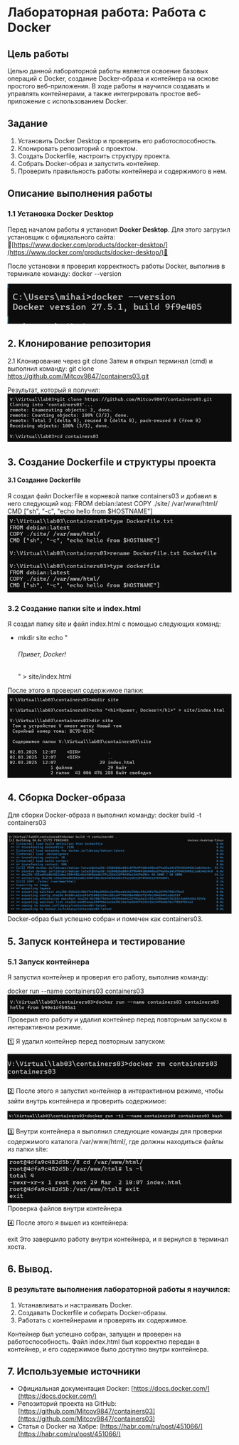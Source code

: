 # Лабораторная работа: Работа с Docker

## Цель работы
Целью данной лабораторной работы является освоение базовых операций с Docker, создание Docker-образа и контейнера на основе простого веб-приложения. В ходе работы я научился создавать и управлять контейнерами, а также интегрировать простое веб-приложение с использованием Docker.

## Задание
1. Установить Docker Desktop и проверить его работоспособность.
2. Клонировать репозиторий с проектом.
3. Создать Dockerfile, настроить структуру проекта.
4. Собрать Docker-образ и запустить контейнер.
5. Проверить правильность работы контейнера и содержимого в нем.

## Описание выполнения работы

### 1.1 Установка Docker Desktop

Перед началом работы я установил **Docker Desktop**. Для этого загрузил установщик с официального сайта:  
            🔗[https://www.docker.com/products/docker-desktop/](https://www.docker.com/products/docker-desktop/)🔗

После установки я проверил корректность работы Docker, выполнив в терминале команду:  docker --version

![alt text](/image/image.png)

## 2. Клонирование репозитория
2.1 Клонирование через git clone
Затем я открыл терминал (cmd) и выполнил команду:
git clone https://github.com/Mitcov9847/containers03.git

Результат, который я получил:
![alt text](/image/image-1.png)

## 3. Создание Dockerfile и структуры проекта

#### 3.1 Создание Dockerfile
Я создал файл Dockerfile в корневой папке containers03 и добавил в него следующий код:
FROM debian:latest
COPY ./site/ /var/www/html/
CMD ["sh", "-c", "echo hello from $HOSTNAME"]
![alt text](/image/image-2.png)

### 3.2 Создание папки site и index.html

Я создал папку site и файл index.html с помощью следующих команд:

- mkdir site echo "<h6>Привет, Docker!</h6>" > site/index.html

После этого я проверил содержимое папки:
![alt text](/image/image-3.png)

## 4. Сборка Docker-образа

Для сборки Docker-образа я выполнил команду:
docker build -t containers03 

![alt text](/image/image-4.png)
Docker-образ был успешно собран и помечен как containers03.

## 5. Запуск контейнера и тестирование

### 5.1 Запуск контейнера

Я запустил контейнер и проверил его работу, выполнив команду:

docker run --name containers03 containers03
![alt text](/image/image-5.png)
Проверил его работу и удалил контейнер перед повторным запуском в интерактивном режиме.

1️⃣ Я удалил контейнер перед повторным запуском:

![alt text](/image/image-6.png)

2️⃣ После этого я запустил контейнер в интерактивном режиме, чтобы зайти внутрь контейнера и проверить содержимое:

![alt text](/image/image-8.png)

3️⃣ Внутри контейнера я выполнил следующие команды для проверки содержимого каталога /var/www/html/, где должны находиться файлы из папки site:

![alt text](/image/image-9.png)
Проверка файлов внутри контейнера

4️⃣ После этого я вышел из контейнера:

exit
Это завершило работу внутри контейнера, и я вернулся в терминал хоста.

## 6. Вывод.

### В результате выполнения лабораторной работы я научился:
1. Устанавливать и настраивать Docker.
2. Создавать Dockerfile и собирать Docker-образы.
3. Работать с контейнерами и проверять их содержимое.

Контейнер был успешно собран, запущен и проверен на работоспособность. Файл index.html был корректно передан в контейнер, и его содержимое было доступно внутри контейнера.

## 7. Используемые источники
- Официальная документация Docker: [https://docs.docker.com/](https://docs.docker.com/)
- Репозиторий проекта на GitHub: [https://github.com/Mitcov9847/containers03](https://github.com/Mitcov9847/containers03)
- Статья о Docker на Хабре: [https://habr.com/ru/post/451066/](https://habr.com/ru/post/451066/)